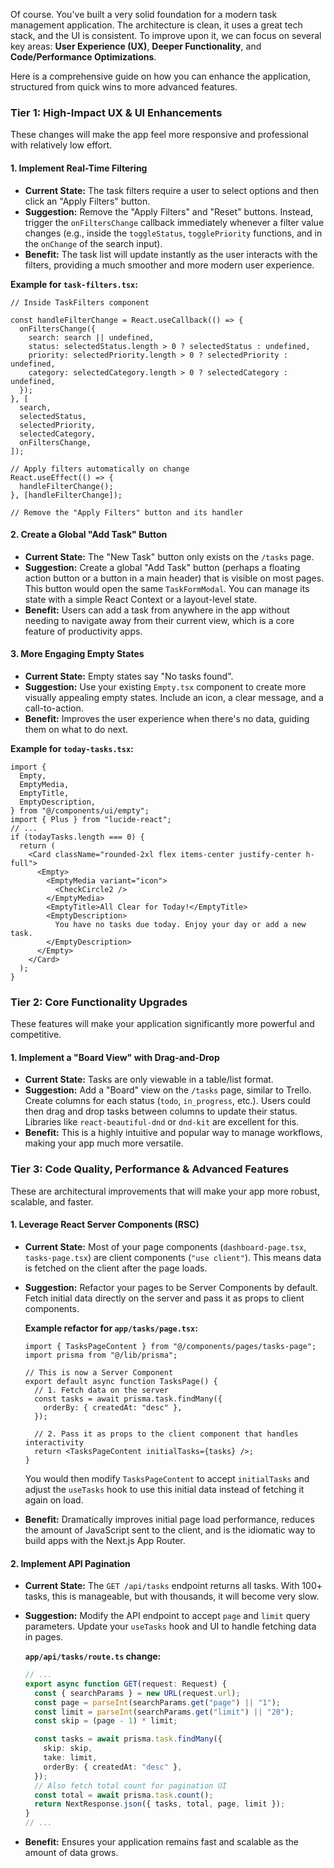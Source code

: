 Of course. You've built a very solid foundation for a modern task management application. The architecture is clean, it uses a great tech stack, and the UI is consistent. To improve upon it, we can focus on several key areas: **User Experience (UX)**, **Deeper Functionality**, and **Code/Performance Optimizations**.

Here is a comprehensive guide on how you can enhance the application, structured from quick wins to more advanced features.

### Tier 1: High-Impact UX & UI Enhancements

These changes will make the app feel more responsive and professional with relatively low effort.

#### 1. Implement Real-Time Filtering

- **Current State:** The task filters require a user to select options and then click an "Apply Filters" button.
- **Suggestion:** Remove the "Apply Filters" and "Reset" buttons. Instead, trigger the `onFiltersChange` callback immediately whenever a filter value changes (e.g., inside the `toggleStatus`, `togglePriority` functions, and in the `onChange` of the search input).
- **Benefit:** The task list will update instantly as the user interacts with the filters, providing a much smoother and more modern user experience.

**Example for `task-filters.tsx`:**

```tsx
// Inside TaskFilters component

const handleFilterChange = React.useCallback(() => {
  onFiltersChange({
    search: search || undefined,
    status: selectedStatus.length > 0 ? selectedStatus : undefined,
    priority: selectedPriority.length > 0 ? selectedPriority : undefined,
    category: selectedCategory.length > 0 ? selectedCategory : undefined,
  });
}, [
  search,
  selectedStatus,
  selectedPriority,
  selectedCategory,
  onFiltersChange,
]);

// Apply filters automatically on change
React.useEffect(() => {
  handleFilterChange();
}, [handleFilterChange]);

// Remove the "Apply Filters" button and its handler
```

#### 2. Create a Global "Add Task" Button

- **Current State:** The "New Task" button only exists on the `/tasks` page.
- **Suggestion:** Create a global "Add Task" button (perhaps a floating action button or a button in a main header) that is visible on most pages. This button would open the same `TaskFormModal`. You can manage its state with a simple React Context or a layout-level state.
- **Benefit:** Users can add a task from anywhere in the app without needing to navigate away from their current view, which is a core feature of productivity apps.

#### 3. More Engaging Empty States

- **Current State:** Empty states say "No tasks found".
- **Suggestion:** Use your existing `Empty.tsx` component to create more visually appealing empty states. Include an icon, a clear message, and a call-to-action.
- **Benefit:** Improves the user experience when there's no data, guiding them on what to do next.

**Example for `today-tasks.tsx`:**

```tsx
import {
  Empty,
  EmptyMedia,
  EmptyTitle,
  EmptyDescription,
} from "@/components/ui/empty";
import { Plus } from "lucide-react";
// ...
if (todayTasks.length === 0) {
  return (
    <Card className="rounded-2xl flex items-center justify-center h-full">
      <Empty>
        <EmptyMedia variant="icon">
          <CheckCircle2 />
        </EmptyMedia>
        <EmptyTitle>All Clear for Today!</EmptyTitle>
        <EmptyDescription>
          You have no tasks due today. Enjoy your day or add a new task.
        </EmptyDescription>
      </Empty>
    </Card>
  );
}
```

### Tier 2: Core Functionality Upgrades

These features will make your application significantly more powerful and competitive.

#### 1. Implement a "Board View" with Drag-and-Drop

- **Current State:** Tasks are only viewable in a table/list format.
- **Suggestion:** Add a "Board" view on the `/tasks` page, similar to Trello. Create columns for each status (`todo`, `in_progress`, etc.). Users could then drag and drop tasks between columns to update their status. Libraries like `react-beautiful-dnd` or `dnd-kit` are excellent for this.
- **Benefit:** This is a highly intuitive and popular way to manage workflows, making your app much more versatile.

### Tier 3: Code Quality, Performance & Advanced Features

These are architectural improvements that will make your app more robust, scalable, and faster.

#### 1. Leverage React Server Components (RSC)

- **Current State:** Most of your page components (`dashboard-page.tsx`, `tasks-page.tsx`) are client components (`"use client"`). This means data is fetched on the client after the page loads.
- **Suggestion:** Refactor your pages to be Server Components by default. Fetch initial data directly on the server and pass it as props to client components.

  **Example refactor for `app/tasks/page.tsx`:**

  ```tsx
  import { TasksPageContent } from "@/components/pages/tasks-page";
  import prisma from "@/lib/prisma";

  // This is now a Server Component
  export default async function TasksPage() {
    // 1. Fetch data on the server
    const tasks = await prisma.task.findMany({
      orderBy: { createdAt: "desc" },
    });

    // 2. Pass it as props to the client component that handles interactivity
    return <TasksPageContent initialTasks={tasks} />;
  }
  ```

  You would then modify `TasksPageContent` to accept `initialTasks` and adjust the `useTasks` hook to use this initial data instead of fetching it again on load.

- **Benefit:** Dramatically improves initial page load performance, reduces the amount of JavaScript sent to the client, and is the idiomatic way to build apps with the Next.js App Router.

#### 2. Implement API Pagination

- **Current State:** The `GET /api/tasks` endpoint returns all tasks. With 100+ tasks, this is manageable, but with thousands, it will become very slow.
- **Suggestion:** Modify the API endpoint to accept `page` and `limit` query parameters. Update your `useTasks` hook and UI to handle fetching data in pages.

  **`app/api/tasks/route.ts` change:**

  ```typescript
  // ...
  export async function GET(request: Request) {
    const { searchParams } = new URL(request.url);
    const page = parseInt(searchParams.get("page") || "1");
    const limit = parseInt(searchParams.get("limit") || "20");
    const skip = (page - 1) * limit;

    const tasks = await prisma.task.findMany({
      skip: skip,
      take: limit,
      orderBy: { createdAt: "desc" },
    });
    // Also fetch total count for pagination UI
    const total = await prisma.task.count();
    return NextResponse.json({ tasks, total, page, limit });
  }
  // ...
  ```

- **Benefit:** Ensures your application remains fast and scalable as the amount of data grows.
